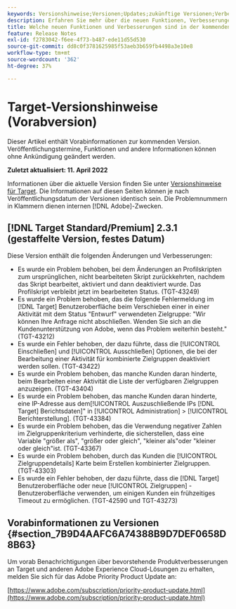 ```yaml
---
keywords: Versionshinweise;Versionen;Updates;zukünftige Versionen;Verbesserungen;neue Funktionen;Fehlerbehebungen;Updates;Vorabversion
description: Erfahren Sie mehr über die neuen Funktionen, Verbesserungen und Fehlerbehebungen in der kommenden Version von Adobe Target sowie in den zugehörigen SDKs, APIs und JavaScript-Bibliotheken.
title: Welche neuen Funktionen und Verbesserungen sind in der kommenden Version enthalten?
feature: Release Notes
exl-id: f2783042-f6ee-4f73-b487-ede11d55d530
source-git-commit: dd8c0f3781625985f53aeb3b659fb4498a3e10e8
workflow-type: tm+mt
source-wordcount: '362'
ht-degree: 37%

---
```


# Target-Versionshinweise (Vorabversion)

Dieser Artikel enthält Vorabinformationen zur kommenden Version. Veröffentlichungstermine, Funktionen und andere Informationen können ohne Ankündigung geändert werden.

**Zuletzt aktualisiert: 11. April 2022**

Informationen über die aktuelle Version finden Sie unter [Versionshinweise für Target](release-notes.md). Die Informationen auf diesen Seiten können je nach Veröffentlichungsdatum der Versionen identisch sein. Die Problemnummern in Klammern dienen internen [!DNL Adobe]-Zwecken.

## [!DNL Target Standard/Premium] 2.3.1 (gestaffelte Version, festes Datum)

Diese Version enthält die folgenden Änderungen und Verbesserungen:

* Es wurde ein Problem behoben, bei dem Änderungen an Profilskripten zum ursprünglichen, nicht bearbeiteten Skript zurückkehrten, nachdem das Skript bearbeitet, aktiviert und dann deaktiviert wurde. Das Profilskript verbleibt jetzt im bearbeiteten Status. (TGT-43249)
* Es wurde ein Problem behoben, das die folgende Fehlermeldung im [!DNL Target] Benutzeroberfläche beim Verschieben einer in einer Aktivität mit dem Status &quot;Entwurf&quot; verwendeten Zielgruppe: &quot;Wir können Ihre Anfrage nicht abschließen. Wenden Sie sich an die Kundenunterstützung von Adobe, wenn das Problem weiterhin besteht.&quot; (TGT-43212)
* Es wurde ein Fehler behoben, der dazu führte, dass die [!UICONTROL Einschließen] und [!UICONTROL Ausschließen] Optionen, die bei der Bearbeitung einer Aktivität für kombinierte Zielgruppen deaktiviert werden sollen. (TGT-43422)
* Es wurde ein Problem behoben, das manche Kunden daran hinderte, beim Bearbeiten einer Aktivität die Liste der verfügbaren Zielgruppen anzuzeigen. (TGT-43404)
* Es wurde ein Problem behoben, das manche Kunden daran hinderte, eine IP-Adresse aus dem[!UICONTROL Auszuschließende IPs [!DNL Target] Berichtsdaten]&quot; in [!UICONTROL Administration] > [!UICONTROL Berichterstellung]. (TGT-43384)
* Es wurde ein Problem behoben, das die Verwendung negativer Zahlen im Zielgruppenkriterium verhinderte, die sicherstellen, dass eine Variable &quot;größer als&quot;, &quot;größer oder gleich&quot;, &quot;kleiner als&quot;oder &quot;kleiner oder gleich&quot;ist. (TGT-43367)
* Es wurde ein Problem behoben, durch das Kunden die [!UICONTROL Zielgruppendetails] Karte beim Erstellen kombinierter Zielgruppen. (TGT-43303)
* Es wurde ein Fehler behoben, der dazu führte, dass die [!DNL Target] Benutzeroberfläche oder neue [!UICONTROL Zielgruppen] -Benutzeroberfläche verwenden, um einigen Kunden ein frühzeitiges Timeout zu ermöglichen. (TGT-42590 und TGT-43273)

## Vorabinformationen zu Versionen {#section_7B9D4AAFC6A74388B9D7DEF0658D8B63}

Um vorab Benachrichtigungen über bevorstehende Produktverbesserungen an Target und anderen Adobe Experience Cloud-Lösungen zu erhalten, melden Sie sich für das Adobe Priority Product Update an:

[https://www.adobe.com/subscription/priority-product-update.html](https://www.adobe.com/subscription/priority-product-update.html)
